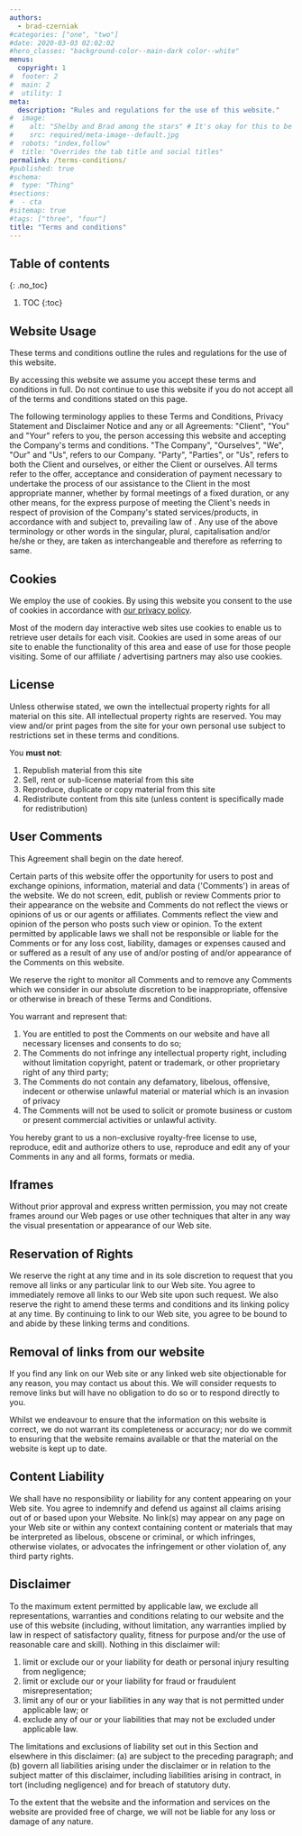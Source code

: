 ```yaml
---
authors:
  - brad-czerniak
#categories: ["one", "two"]
#date: 2020-03-03 02:02:02
#hero_classes: "background-color--main-dark color--white"
menus:
  copyright: 1
#  footer: 2
#  main: 2
#  utility: 1
meta:
  description: "Rules and regulations for the use of this website."
#  image:
#    alt: "Shelby and Brad among the stars" # It's okay for this to be empty if the image is decorative
#    src: required/meta-image--default.jpg
#  robots: "index,follow"
#  title: "Overrides the tab title and social titles"
permalink: /terms-conditions/
#published: true
#schema:
#  type: "Thing"
#sections:
#  - cta
#sitemap: true
#tags: ["three", "four"]
title: "Terms and conditions"
---
```


## Table of contents

{: .no_toc}

1. TOC
   {:toc}

## Website Usage

These terms and conditions outline the rules and regulations for the use of this website.

By accessing this website we assume you accept these terms and conditions in full. Do not continue to use this website if
you do not accept all of the terms and conditions stated on this page.

The following terminology applies to these Terms and Conditions, Privacy Statement and Disclaimer Notice
and any or all Agreements: "Client", "You" and "Your" refers to you, the person accessing this website
and accepting the Company's terms and conditions. "The Company", "Ourselves", "We", "Our" and "Us", refers
to our Company. "Party", "Parties", or "Us", refers to both the Client and ourselves, or either the Client
or ourselves. All terms refer to the offer, acceptance and consideration of payment necessary to undertake
the process of our assistance to the Client in the most appropriate manner, whether by formal meetings
of a fixed duration, or any other means, for the express purpose of meeting the Client's needs in respect
of provision of the Company's stated services/products, in accordance with and subject to, prevailing law
of . Any use of the above terminology or other words in the singular, plural,
capitalisation and/or he/she or they, are taken as interchangeable and therefore as referring to same.

## Cookies

We employ the use of cookies. By using this website you consent to the use of cookies
in accordance with [our privacy policy](/privacy-policy).

Most of the modern day interactive web sites use cookies to enable us to retrieve user
details for each visit. Cookies are used in some areas of our site to enable the functionality
of this area and ease of use for those people visiting. Some of our affiliate / advertising
partners may also use cookies.

## License

Unless otherwise stated, we own the intellectual property rights for
all material on this site. All intellectual property rights are reserved. You may view and/or print
pages from the site for your own personal use subject to restrictions set in these terms and conditions.

You **must not**:

1. Republish material from this site
2. Sell, rent or sub-license material from this site
3. Reproduce, duplicate or copy material from this site
4. Redistribute content from this site (unless content is specifically made for redistribution)

## User Comments

This Agreement shall begin on the date hereof.

Certain parts of this website offer the opportunity for users to post and exchange opinions, information,
material and data ('Comments') in areas of the website. We do not screen, edit, publish
or review Comments prior to their appearance on the website and Comments do not reflect the views or
opinions of us or our agents or affiliates. Comments reflect the view and opinion of the
person who posts such view or opinion. To the extent permitted by applicable laws we shall
not be responsible or liable for the Comments or for any loss cost, liability, damages or expenses caused
and or suffered as a result of any use of and/or posting of and/or appearance of the Comments on this
website.

We reserve the right to monitor all Comments and to remove any Comments which we consider
in our absolute discretion to be inappropriate, offensive or otherwise in breach of these Terms and Conditions.

You warrant and represent that:

1. You are entitled to post the Comments on our website and have all necessary licenses and consents to
   do so;
2. The Comments do not infringe any intellectual property right, including without limitation copyright, patent or
   trademark, or other proprietary right of any third party;
3. The Comments do not contain any defamatory, libelous, offensive, indecent or otherwise unlawful material
   or material which is an invasion of privacy
4. The Comments will not be used to solicit or promote business or custom or present commercial activities
   or unlawful activity.

You hereby grant to us a non-exclusive royalty-free license to use, reproduce,
edit and authorize others to use, reproduce and edit any of your Comments in any and all forms, formats
or media.

## Iframes

Without prior approval and express written permission, you may not create frames around our Web pages or
use other techniques that alter in any way the visual presentation or appearance of our Web site.

## Reservation of Rights

We reserve the right at any time and in its sole discretion to request that you remove all links or any particular
link to our Web site. You agree to immediately remove all links to our Web site upon such request. We also
reserve the right to amend these terms and conditions and its linking policy at any time. By continuing
to link to our Web site, you agree to be bound to and abide by these linking terms and conditions.

## Removal of links from our website

If you find any link on our Web site or any linked web site objectionable for any reason, you may contact
us about this. We will consider requests to remove links but will have no obligation to do so or to respond
directly to you.

Whilst we endeavour to ensure that the information on this website is correct, we do not warrant its completeness
or accuracy; nor do we commit to ensuring that the website remains available or that the material on the
website is kept up to date.

## Content Liability

We shall have no responsibility or liability for any content appearing on your Web site. You agree to indemnify
and defend us against all claims arising out of or based upon your Website. No link(s) may appear on any
page on your Web site or within any context containing content or materials that may be interpreted as
libelous, obscene or criminal, or which infringes, otherwise violates, or advocates the infringement or
other violation of, any third party rights.

## Disclaimer

To the maximum extent permitted by applicable law, we exclude all representations, warranties and conditions relating to
our website and the use of this website (including, without limitation, any warranties implied by law in respect of
satisfactory quality, fitness for purpose and/or the use of reasonable care and skill). Nothing in this disclaimer will:

1. limit or exclude our or your liability for death or personal injury resulting from negligence;
2. limit or exclude our or your liability for fraud or fraudulent misrepresentation;
3. limit any of our or your liabilities in any way that is not permitted under applicable law; or
4. exclude any of our or your liabilities that may not be excluded under applicable law.

The limitations and exclusions of liability set out in this Section and elsewhere in this disclaimer: (a)
are subject to the preceding paragraph; and (b) govern all liabilities arising under the disclaimer or
in relation to the subject matter of this disclaimer, including liabilities arising in contract, in tort
(including negligence) and for breach of statutory duty.

To the extent that the website and the information and services on the website are provided free of charge,
we will not be liable for any loss or damage of any nature.
